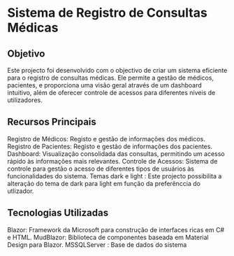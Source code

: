 # Sistema de Registro de Consultas Médicas

## Objetivo
Este projecto foi desenvolvido com o objectivo de criar um sistema eficiente para o registro de consultas médicas. Ele permite a gestão de médicos, pacientes, e proporciona uma visão geral através de um dashboard intuitivo, além de oferecer controle de acessos para diferentes níveis de utilizadores.

## Recursos Principais
Registro de Médicos: Registo e gestão de informações dos médicos.
Registro de Pacientes: Registo e gestão de informações dos pacientes.
Dashboard: Visualização consolidada das consultas, permitindo um acesso rápido às informações mais relevantes.
Controle de Acessos: Sistema de controle para gestão o acesso de diferentes tipos de usuários às funcionalidades do sistema.
Temas dark e light : Este projecto possibilita a alteração do tema de dark para light em função da preferênccia do utlizador.

## Tecnologias Utilizadas
Blazor: Framework da Microsoft para construção de interfaces ricas em C# e HTML.
MudBlazor: Biblioteca de componentes baseada em Material Design para Blazor.
MSSQLServer : Base de dados do sistema
